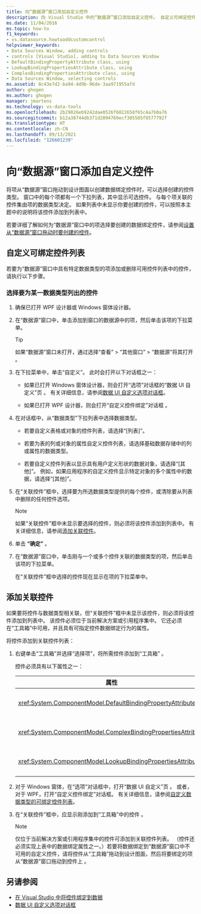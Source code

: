 ```yaml
---
title: 向“数据源”窗口添加自定义控件
description: 向 Visual Studio 中的“数据源”窗口添加自定义控件。 自定义可绑定控件列表。 添加关联控件。
ms.date: 11/04/2016
ms.topic: how-to
f1_keywords:
- vs.datasource.howtoaddcustomcontrol
helpviewer_keywords:
- Data Sources Window, adding controls
- controls [Visual Studio], adding to Data Sources Window
- DefaultBindingPropertyAttribute class, using
- LookupBindingPropertiesAttribute class, using
- ComplexBindingPropertiesAttribute class, using
- Data Sources Window, selecting controls
ms.assetid: 8c43e7d2-ba94-4d9b-96de-3aa971955afd
author: ghogen
ms.author: ghogen
manager: jmartens
ms.technology: vs-data-tools
ms.openlocfilehash: 2b29026eb9242dae0526f6022658f65c4a7b0a76
ms.sourcegitcommit: b12a38744db371d2894769ecf305585f9577792f
ms.translationtype: HT
ms.contentlocale: zh-CN
ms.lasthandoff: 09/13/2021
ms.locfileid: "126601239"
---
```

# <a name="add-custom-controls-to-the-data-sources-window"></a>向“数据源”窗口添加自定义控件

将项从“数据源”窗口拖动到设计图面以创建数据绑定控件时，可以选择创建的控件类型。 窗口中的每个项都有一个下拉列表，其中显示可选控件。 与每个项关联的控件集由项的数据类型决定。 如果列表中未显示你要创建的控件，可以按照本主题中的说明将该控件添加到列表中。

若要详细了解如何为“数据源”窗口中的项选择要创建的数据绑定控件，请参阅[设置从“数据源”窗口拖动时要创建的控件](../data-tools/set-the-control-to-be-created-when-dragging-from-the-data-sources-window.md)。

## <a name="customize-the-bindable-controls-list"></a>自定义可绑定控件列表

若要为“数据源”窗口中具有特定数据类型的项添加或删除可用控件列表中的控件，请执行以下步骤。

### <a name="to-select-the-controls-to-be-listed-for-a-data-type"></a>选择要为某一数据类型列出的控件

1. 确保已打开 WPF 设计器或 Windows 窗体设计器。

2. 在“数据源”窗口中，单击添加到窗口的数据源中的项，然后单击该项的下拉菜单。

   > [!TIP]
   > 如果“数据源”窗口未打开，通过选择“查看” > “其他窗口” > “数据源”将其打开  。

3. 在下拉菜单中，单击“自定义”。 此时会打开以下对话框之一：

    - 如果已打开 Windows 窗体设计器，则会打开“选项”对话框的“数据 UI 自定义”页  。 有关详细信息，请参阅[数据 UI 自定义选项对话框](../ide/reference/options-windows-forms-designer-data-ui-customization.md)。

    - 如果已打开 WPF 设计器，则会打开“自定义控件绑定”对话框 。

4. 在对话框中，从“数据类型”下拉列表中选择数据类型。

    - 若要自定义表格或对象的控件列表，请选择“[列表]”。

    - 若要为表的列或对象的属性自定义控件列表，请选择基础数据存储中的列或属性的数据类型。

    - 若要自定义控件列表以显示具有用户定义形状的数据对象，请选择“[其他]”。 例如，如果应用程序的自定义控件显示特定对象的多个属性中的数据，请选择“[其他]”。

5. 在“关联控件”框中，选择要为所选数据类型提供的每个控件，或清除要从列表中删除的任何控件选项。

    > [!NOTE]
    > 如果“关联控件”框中未显示要选择的控件，则必须将该控件添加到列表中。 有关详细信息，请参阅[添加关联控件](#add-associated-controls)。

6. 单击 **“确定”** 。

7. 在“数据源”窗口中，单击刚与一个或多个控件关联的数据类型的项，然后单击该项的下拉菜单。

     在“关联控件”框中选择的控件现在显示在项的下拉菜单中。

## <a name="add-associated-controls"></a>添加关联控件

如果要将控件与数据类型相关联，但“关联控件”框中未显示该控件，则必须将该控件添加到列表中。 该控件必须位于当前解决方案或引用程序集中。 它还必须在“工具箱”中可用，并且具有可指定控件数据绑定行为的属性。

将控件添加到关联控件列表：

1. 右键单击“工具箱”并选择“选择项”，将所需控件添加到“工具箱”  。

     控件必须具有以下属性之一：

    |属性|说明|
    |---------------|-----------------|
    |<xref:System.ComponentModel.DefaultBindingPropertyAttribute>|在显示数据的单个列（或属性）的简单控件上实现此属性，例如 <xref:System.Windows.Forms.TextBox>。|
    |<xref:System.ComponentModel.ComplexBindingPropertiesAttribute>|在显示数据的列表（或表格）的控件上实现此属性，例如 <xref:System.Windows.Forms.DataGridView>。|
    |<xref:System.ComponentModel.LookupBindingPropertiesAttribute>|在显示数据的列表（或表格）且需要显示单个列或属性的控件上实现此属性，例如 <xref:System.Windows.Forms.ComboBox>。|

2. 对于 Windows 窗体，在“选项”对话框中，打开“数据 UI 自定义”页 。 或者，对于 WPF，打开“自定义控件绑定”对话框。 有关详细信息，请参阅[自定义数据类型的可绑定控件列表](#customize-the-bindable-controls-list)。

3. 在“关联控件”框中，应显示刚添加到“工具箱”中的控件 。

    > [!NOTE]
    > 仅位于当前解决方案或引用程序集中的控件可添加到关联控件列表。 （控件还必须实现上表中的数据绑定属性之一。）若要将数据绑定到“数据源”窗口中不可用的自定义控件，请将控件从“工具箱”拖动到设计图面，然后将要绑定的项从“数据源”窗口拖动到控件上 。

## <a name="see-also"></a>另请参阅

- [在 Visual Studio 中将控件绑定到数据](../data-tools/bind-controls-to-data-in-visual-studio.md)
- [数据 UI 自定义选项对话框](../ide/reference/options-windows-forms-designer-data-ui-customization.md)
